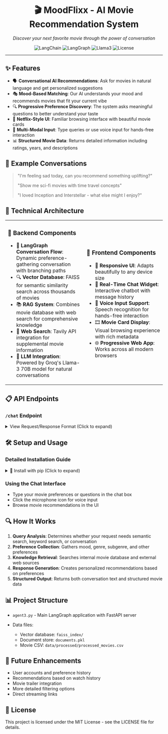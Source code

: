 <div align="center">
  <h1>🎬 MoodFlixx - AI Movie Recommendation System</h1>
  <p><i>Discover your next favorite movie through the power of conversation</i></p>
  
  <p>
    <img src="https://img.shields.io/badge/LangChain-0.1.0-green" alt="LangChain">
    <img src="https://img.shields.io/badge/LangGraph-0.0.26-blue" alt="LangGraph">
    <img src="https://img.shields.io/badge/LLM-Llama3--70B-purple" alt="Llama3">
    <img src="https://img.shields.io/badge/License-MIT-yellow" alt="License">
  </p>
</div>

---

## ✨ Features

- 🗣️ **Conversational AI Recommendations**: Ask for movies in natural language and get personalized suggestions
- 🎭 **Mood-Based Matching**: Our AI understands your mood and recommends movies that fit your current vibe
- 🔍 **Progressive Preference Discovery**: The system asks meaningful questions to better understand your taste
- 📱 **Netflix-Style UI**: Familiar browsing interface with beautiful movie cards
- 🎤 **Multi-Modal Input**: Type queries or use voice input for hands-free interaction
- 📊 **Structured Movie Data**: Returns detailed information including ratings, years, and descriptions

## 💬 Example Conversations

> "I'm feeling sad today, can you recommend something uplifting?"
>
> "Show me sci-fi movies with time travel concepts"
> 
> "I loved Inception and Interstellar - what else might I enjoy?"

## 🚀 Technical Architecture

<table>
<tr>
<td width="50%">

### 🧠 Backend Components

- 🧩 **LangGraph Conversation Flow**: Dynamic preference-gathering conversation with branching paths
- 🔍 **Vector Database**: FAISS for semantic similarity search across thousands of movies
- 📚 **RAG System**: Combines movie database with web search for comprehensive knowledge
- 🔎 **Web Search**: Tavily API integration for supplemental movie information
- 🤖 **LLM Integration**: Powered by Groq's Llama-3 70B model for natural conversations

</td>
<td width="50%">

### 🎨 Frontend Components

- 📱 **Responsive UI**: Adapts beautifully to any device size
- 💬 **Real-Time Chat Widget**: Interactive chatbot with message history
- 🎤 **Voice Input Support**: Speech recognition for hands-free interaction
- 🎞️ **Movie Card Display**: Visual browsing experience with rich metadata
- 🌐 **Progressive Web App**: Works across all modern browsers

</td>
</tr>
</table>

## 📋 API Endpoints

### `/chat` Endpoint

<details>
<summary>View Request/Response Format (Click to expand)</summary>

**Request format:**
```json
{
  "query": "Recommend me some sci-fi movies with time travel",
  "thread_id": "user-123"
}
```

**Response format:**
```json
{
  "response": "Based on your interest in sci-fi time travel movies, here are some recommendations",
  "movies": [
    {
      "title": "Interstellar",
      "imdb_rating": 8.6,
      "year": 2014,
      "description": "A team of explorers travel through a wormhole in space in an attempt to ensure humanity's survival.",
      "runtime": 169
    },
    ...
  ],
  "next_question": "What other movie elements are you interested in?"
}
```
</details>

## 🛠️ Setup and Usage

### Detailed Installation Guide

<details>
<summary>🔽 Install with pip (Click to expand)</summary>

#### 1. Clone the Repository
```bash
git clone https://github.com/A-X-Z-Y-T-E/Moodflixx-.git
cd Moodflixx-
```

#### 2. Set Up Python Environment
We recommend using a virtual environment to avoid dependency conflicts:

**Using venv (Python's built-in virtual environment)**:
```bash
# Create virtual environment
python -m venv venv

# Activate virtual environment
# On Windows
venv\Scripts\activate
# On macOS/Linux
source venv/bin/activate
```

#### 3. Install Dependencies
```bash
pip install -r requirements.txt
```

#### 4. Set Up API Keys
Create a `.env` file in the project root directory with the following content:
```bash
GROQ_API_KEY=your_groq_api_key
TAVILY_API_KEY=your_tavily_api_key
```

#### 5. Run the Application
```bash
python agent3.py
```

</details>

### Using the Chat Interface

- Type your movie preferences or questions in the chat box
- Click the microphone icon for voice input
- Browse movie recommendations in the UI

## 🔍 How It Works

1. **Query Analysis**: Determines whether your request needs semantic search, keyword search, or conversation
2. **Preference Collection**: Gathers mood, genre, subgenre, and other preferences
3. **Knowledge Retrieval**: Searches internal movie database and external web sources
4. **Response Generation**: Creates personalized recommendations based on preferences
5. **Structured Output**: Returns both conversation text and structured movie data

## 📊 Project Structure

- `agent3.py` - Main LangGraph application with FastAPI server

- Data files:
  - Vector database: `faiss_index/`
  - Document store: `documents.pkl`
  - Movie CSV: `data/processed/processed_movies.csv`

## 🔮 Future Enhancements

- User accounts and preference history
- Recommendations based on watch history
- Movie trailer integration
- More detailed filtering options
- Direct streaming links

## 📝 License

This project is licensed under the MIT License - see the LICENSE file for details.
